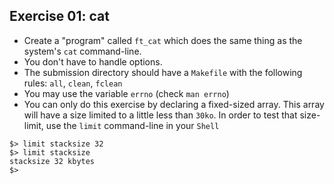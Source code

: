## Exercise 01: cat

- Create a "program" called `ft_cat` which does the same thing as the system's `cat` command-line.
- You don't have to handle options.
- The submission directory should have a `Makefile` with the following rules: `all`, `clean`, `fclean`
- You may use the variable `errno` (check `man errno`)
- You can only do this exercise by declaring a fixed-sized array. This array will have a size limited to a little less than `30ko`. In order to test that size-limit, use the `limit` command-line in your `Shell`
```
$> limit stacksize 32
$> limit stacksize
stacksize 32 kbytes
$>
```